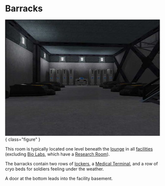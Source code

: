 # Barracks

![barracks](../images/Barracksdownstairs.jpg){ class="figure" }

This room is
typically located one level beneath the [lounge](Lounge.md) in all
[facilities](Facilities.md) (excluding [Bio Labs](Bio_Laboratory.md), which have
a [Research Room](Research_Room.md)).

The barracks contain two rows of [lockers](../items/Lockers.md), a
[Medical Terminal](../items/Medical_Terminal.md), and a row of cryo beds for
soldiers feeling under the weather.

A door at the bottom leads into the facility basement.
